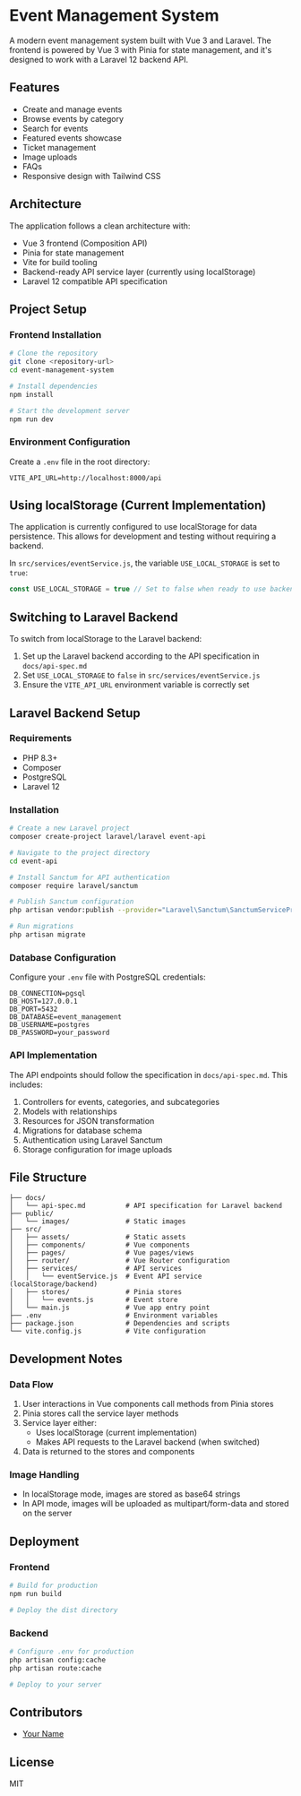 # Event Management System

A modern event management system built with Vue 3 and Laravel. The frontend is powered by Vue 3 with Pinia for state management, and it's designed to work with a Laravel 12 backend API.

## Features

- Create and manage events
- Browse events by category
- Search for events
- Featured events showcase
- Ticket management
- Image uploads
- FAQs
- Responsive design with Tailwind CSS

## Architecture

The application follows a clean architecture with:

- Vue 3 frontend (Composition API)
- Pinia for state management
- Vite for build tooling
- Backend-ready API service layer (currently using localStorage)
- Laravel 12 compatible API specification

## Project Setup

### Frontend Installation

```bash
# Clone the repository
git clone <repository-url>
cd event-management-system

# Install dependencies
npm install

# Start the development server
npm run dev
```

### Environment Configuration

Create a `.env` file in the root directory:

```
VITE_API_URL=http://localhost:8000/api
```

## Using localStorage (Current Implementation)

The application is currently configured to use localStorage for data persistence. This allows for development and testing without requiring a backend.

In `src/services/eventService.js`, the variable `USE_LOCAL_STORAGE` is set to `true`:

```javascript
const USE_LOCAL_STORAGE = true // Set to false when ready to use backend API
```

## Switching to Laravel Backend

To switch from localStorage to the Laravel backend:

1. Set up the Laravel backend according to the API specification in `docs/api-spec.md`
2. Set `USE_LOCAL_STORAGE` to `false` in `src/services/eventService.js`
3. Ensure the `VITE_API_URL` environment variable is correctly set

## Laravel Backend Setup

### Requirements

- PHP 8.3+
- Composer
- PostgreSQL
- Laravel 12

### Installation

```bash
# Create a new Laravel project
composer create-project laravel/laravel event-api

# Navigate to the project directory
cd event-api

# Install Sanctum for API authentication
composer require laravel/sanctum

# Publish Sanctum configuration
php artisan vendor:publish --provider="Laravel\Sanctum\SanctumServiceProvider"

# Run migrations
php artisan migrate
```

### Database Configuration

Configure your `.env` file with PostgreSQL credentials:

```
DB_CONNECTION=pgsql
DB_HOST=127.0.0.1
DB_PORT=5432
DB_DATABASE=event_management
DB_USERNAME=postgres
DB_PASSWORD=your_password
```

### API Implementation

The API endpoints should follow the specification in `docs/api-spec.md`. This includes:

1. Controllers for events, categories, and subcategories
2. Models with relationships
3. Resources for JSON transformation
4. Migrations for database schema
5. Authentication using Laravel Sanctum
6. Storage configuration for image uploads

## File Structure

```
├── docs/
│   └── api-spec.md          # API specification for Laravel backend
├── public/
│   └── images/              # Static images
├── src/
│   ├── assets/              # Static assets
│   ├── components/          # Vue components
│   ├── pages/               # Vue pages/views
│   ├── router/              # Vue Router configuration
│   ├── services/            # API services
│   │   └── eventService.js  # Event API service (localStorage/backend)
│   ├── stores/              # Pinia stores
│   │   └── events.js        # Event store
│   └── main.js              # Vue app entry point
├── .env                     # Environment variables
├── package.json             # Dependencies and scripts
└── vite.config.js           # Vite configuration
```

## Development Notes

### Data Flow

1. User interactions in Vue components call methods from Pinia stores
2. Pinia stores call the service layer methods
3. Service layer either:
   - Uses localStorage (current implementation)
   - Makes API requests to the Laravel backend (when switched)
4. Data is returned to the stores and components

### Image Handling

- In localStorage mode, images are stored as base64 strings
- In API mode, images will be uploaded as multipart/form-data and stored on the server

## Deployment

### Frontend

```bash
# Build for production
npm run build

# Deploy the dist directory
```

### Backend

```bash
# Configure .env for production
php artisan config:cache
php artisan route:cache

# Deploy to your server
```

## Contributors

- [Your Name](https://github.com/your-username)

## License

MIT
